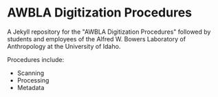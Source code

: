 # AWBLA Digitization Procedures

A Jekyll repository for the "AWBLA Digitization Procedures" followed by students and employees of the Alfred W. Bowers Laboratory of Anthropology at the University of Idaho.

Procedures include:
- Scanning
- Processing
- Metadata

